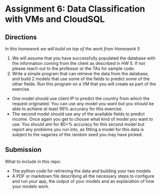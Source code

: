 # Assignment 6: Data Classification with VMs and CloudSQL

## Directions

*In this homework we will build on top of the work from Homework 5*
1. We will assume that you have successfully populated the database with the
information coming from the client as described in HW 5. If not please reach out to
the professor or the TAs for sample code.
2. Write a simple program that can retrieve the data from the database, and build 2
models that use some of the fields to predict some of the other fields. Run this
program on a VM that you will create as part of the exercise.
  - One model should use client IP to predict the country from which the request originated. You can use any model you want but you should be able to achieve at least 99% accuracy for this exercise.
  - The second model should use any of the available fields to predict income. Once again you get to choose what kind of model you want to use. You should aim for 80+% accuracy for this second model but report any problems you run into, as fitting a model for this data is subject to the vagaries of the random seed you may have picked.

## Submission

What to include in this repo: 
- The python code for retrieving the data and building your two models
- A PDF or markdown file describing all the necessary steps to configure and run your app, the
output of your models and an explanation of how your models work.
